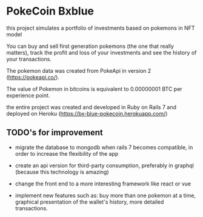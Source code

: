 # PokeCoin Bxblue

this project simulates a portfolio of investments based on pokemons in NFT model

You can buy and sell first generation pokemons (the one that really matters), track the profit and loss of your investments and see the history of your transactions.

The pokemon data was created from PokeApi in version 2 (https://pokeapi.co/).

The value of Pokemon in bitcoins is equivalent to 0.00000001 BTC per experience point.

the entire project was created and developed in Ruby on Rails 7 and deployed on Heroku (https://bx-blue-pokecoin.herokuapp.com/)

## TODO's for improvement

- migrate the database to mongodb when rails 7 becomes compatible, in order to increase the flexibility of the app

- create an api version for third-party consumption, preferably in graphql (because this technology is amazing)

- change the front end to a more interesting framework like react or vue

- implement new features such as: buy more than one pokemon at a time, graphical presentation of the wallet's history, more detailed transactions.
